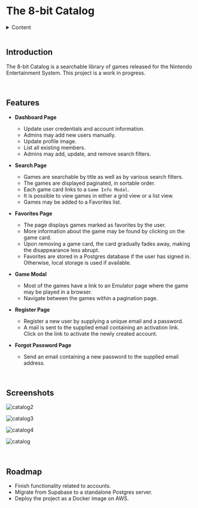 # The 8-bit Catalog


<details>
  <summary>Content</summary>

-   [Introduction](#introduction)
-   [Features](#features)
-   [Screenshots](#screenshots)
-   [Roadmap](#roadmap)

</details>

<br>

## Introduction

The 8-bit Catalog is a searchable library of games released for the Nintendo Entertainment System. This project is a work in progress.

<br>

## Features

-   **Dashboard Page**

    -   Update user credentials and account information.
    -   Admins may add new users manually.
    -   Update profile image.
    -   List all existing members.
    -   Admins may add, update, and remove search filters.

-   **Search Page**

    -   Games are searchable by title as well as by various search filters.
    -   The games are displayed paginated, in sortable order.
    -   Each game card links to a `Game Info Modal`.
    -   It is possible to view games in either a grid view or a list view.
    -   Games may be added to a Favorites list.

-   **Favorites Page**

    -   The page displays games marked as favorites by the user.
    -   More information about the game may be found by clicking on the game card.
    -   Upon removing a game card, the card gradually fades away, making the disappearance less abrupt.
    -   Favorites are stored in a Postgres database if the user has signed in. Otherwise, local storage is used if available.

-   **Game Modal**

    -   Most of the games have a link to an Emulator page where the game may be played in a browser.
    -   Navigate between the games within a pagination page.
 
-   **Register Page**

    -   Register a new user by supplying a unique email and a password.
    -   A mail is sent to the supplied email containing an activation link. Click on the link to activate the newly created account.

-   **Forgot Password Page**

    -   Send an email containing a new password to the supplied email address.

<br>

## Screenshots

![catalog2](https://github.com/user-attachments/assets/1386ebe1-a606-42bc-b9dd-53fc7fd98c39)


![catalog3](https://github.com/user-attachments/assets/5cbecb7a-3726-440a-88a7-eb9f24c9a76f)


![catalog4](https://github.com/user-attachments/assets/23726cdf-437b-4172-90d9-ae4efedb5deb)

![catalog](https://github.com/user-attachments/assets/69b902ee-459f-4e74-84c7-d99f8f4fe52d)




<br>
<a name="roadmap"></a>

## Roadmap
  -  Finish functionality related to accounts.
  -  Migrate from Supabase to a standalone Postgres server.
  -  Deploy the project as a Docker image on AWS.
